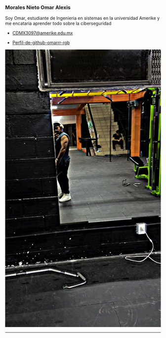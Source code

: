 ### Morales Nieto Omar Alexis

 Soy Omar, estudiante de Ingenieria en sistemas en la universidad Amerike y me encataria aprender todo sobre la ciberseguridad 

 - [CDMX3097@amerike.edu.mx](CDMX3097@amerike.edu.mx)

 - [Perfil-de-github-omarrr-rgb](https://github.com/omarrr-rgb)

 ![omar](../img/Omar.png)
 
 --- 